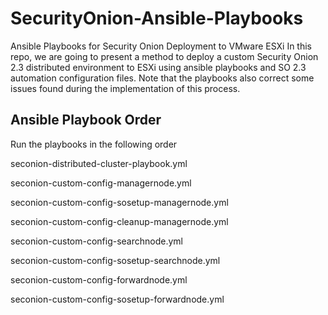 # SecurityOnion-Ansible-Playbooks
Ansible Playbooks for Security Onion Deployment to VMware ESXi
In this repo, we are going to present a method to deploy a custom Security Onion 2.3 distributed environment to ESXi using ansible playbooks and SO 2.3 automation configuration files. Note that the playbooks also correct some issues found during the implementation of this process.
## Ansible Playbook Order

Run the playbooks in the following order

seconion-distributed-cluster-playbook.yml

seconion-custom-config-managernode.yml

seconion-custom-config-sosetup-managernode.yml

seconion-custom-config-cleanup-managernode.yml

seconion-custom-config-searchnode.yml

seconion-custom-config-sosetup-searchnode.yml

seconion-custom-config-forwardnode.yml

seconion-custom-config-sosetup-forwardnode.yml
